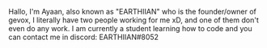 Hallo, I'm Ayaan, also known as "EARTHIIAN"
who is the founder/owner of gevox, I literally have two people working for me xD, and one of them don't even do any work.
I am currently a student learning how to code and
you can contact me in discord: EARTHIIAN#8052
<!---
EARTHIIAN/EARTHIIAN is a ✨ special ✨ repository because its `README.md` (this file) appears on your GitHub profile.
You can click the Preview link to take a look at your changes.
--->
